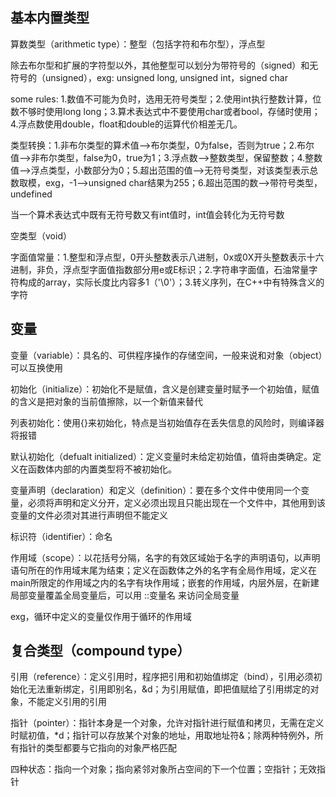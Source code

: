 ## 基本内置类型
算数类型（arithmetic type）：整型（包括字符和布尔型），浮点型

除去布尔型和扩展的字符型以外，其他整型可以划分为带符号的（signed）和无符号的（unsigned），exg: unsigned long, unsigned int，signed char

some rules: 1.数值不可能为负时，选用无符号类型；2.使用int执行整数计算，位数不够时使用long long；3.算术表达式中不要使用char或者bool，存储时使用；4.浮点数使用double，float和double的运算代价相差无几。

类型转换：1.非布尔类型的算术值-->布尔类型，0为false，否则为true；2.布尔值-->非布尔类型，false为0，true为1；3.浮点数-->整数类型，保留整数；4.整数值-->浮点类型，小数部分为0；5.超出范围的值-->无符号类型，对该类型表示总数取模，exg，-1-->unsigned char结果为255；6.超出范围的数-->带符号类型，undefined

当一个算术表达式中既有无符号数又有int值时，int值会转化为无符号数

空类型（void）

字面值常量：1.整型和浮点型，0开头整数表示八进制，0x或0X开头整数表示十六进制，非负，浮点型字面值指数部分用e或E标识；2.字符串字面值，石油常量字符构成的array，实际长度比内容多1（'\0'）；3.转义序列，在C++中有特殊含义的字符

## 变量
变量（variable）：具名的、可供程序操作的存储空间，一般来说和对象（object）可以互换使用

初始化（initialize）：初始化不是赋值，含义是创建变量时赋予一个初始值，赋值的含义是把对象的当前值擦除，以一个新值来替代

列表初始化：使用{}来初始化，特点是当初始值存在丢失信息的风险时，则编译器将报错

默认初始化（defualt initialized）：定义变量时未给定初始值，值将由类确定。定义在函数体内部的内置类型将不被初始化。

变量声明（declaration）和定义（definition）：要在多个文件中使用同一个变量，必须将声明和定义分开，定义必须出现且只能出现在一个文件中，其他用到该变量的文件必须对其进行声明但不能定义

标识符（identifier）：命名

作用域（scope）：以花括号分隔，名字的有效区域始于名字的声明语句，以声明语句所在的作用域末尾为结束；定义在函数体之外的名字有全局作用域，定义在main所限定的作用域之内的名字有块作用域；嵌套的作用域，内层外层，在新建局部变量覆盖全局变量后，可以用 ::变量名 来访问全局变量

exg，循环中定义的变量仅作用于循环的作用域

## 复合类型（compound type）
引用（reference）：定义引用时，程序把引用和初始值绑定（bind），引用必须初始化无法重新绑定，引用即别名，&d；为引用赋值，即把值赋给了引用绑定的对象，不能定义引用的引用

指针（pointer）：指针本身是一个对象，允许对指针进行赋值和拷贝，无需在定义时赋初值，\*d；指针可以存放某个对象的地址，用取地址符&；除两种特例外，所有指针的类型都要与它指向的对象严格匹配

四种状态：指向一个对象；指向紧邻对象所占空间的下一个位置；空指针；无效指针
